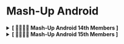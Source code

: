# Mash-Up Android

<details>
<summary><b>[ 🧑‍🧑‍🧒‍🧒 Mash-Up Android 14th Members ]</b></summary>
<div markdown="1">

### Staff

<table>
    <tr align="center">
        <td><B>백다연<B></td>
        <td><B>이재성<B></td>
    </tr>
    <tr align="center">
        <td>
            <img src="https://github.com/ddyeon.png?size=100">
            <br>
            <a href="https://github.com/ddyeon"><I>ddyeon</I></a>
        </td>
        <td>
            <img src="https://github.com/JaesungLeee.png?size=100">
            <br>
            <a href="https://github.com/JaesungLeee"><I>JaesungLeee</I></a>
        </td>
    </tr>
</table>

### Members

<table>
    <tr align="center">
        <td><B>김현국<B></td>
        <td><B>박수진<B></td>
        <td><B>서정우<B></td>
        <td><B>안석주<B></td>
    </tr>
    <tr align="center">
        <td>
            <img src="https://github.com/014967.png?size=100">
            <br>
            <a href="https://github.com/014967"><I>014967</I></a>
        </td>
        <td>
            <img src="https://github.com/sooziini.png?size=100">
            <br>
            <a href="https://github.com/sooziini"><I>sooziini</I></a>
        </td>
        <td>
          <img src="https://github.com/SEO-J17.png?size=100">
            <br>
            <a href="https://github.com/SEO-J17"><I>SEO-J17</I></a>
        </td>
        <td>
          <img src="https://github.com/Ahn-seokjoo.png?size=100">
            <br>
            <a href="https://github.com/Ahn-seokjoo"><I>Ahn-seokjoo</I></a>
        </td>
    </tr>
</table>

<table>
    <tr align="center">
        <td><B>유호현<B></td>
        <td><B>전계원<B></td>
        <td><B>정민지<B></td>
        <td><B>조재훈<B></td>
    </tr>
    <tr align="center">
        <td>
            <img src="https://github.com/fbghgus123.png?size=100">
            <br>
            <a href="https://github.com/fbghgus123"><I>fbghgus123</I></a>
        </td>
        <td>
            <img src="https://github.com/JeonK1.png?size=100">
            <br>
            <a href="https://github.com/JeonK1"><I>JeonK1</I></a>
        </td>
        <td>
          <img src="https://github.com/Sookhee.png?size=100">
            <br>
            <a href="https://github.com/Sookhee"><I>Sookhee</I></a>
        </td>
        <td>
          <img src="https://github.com/ze-zeh.png?size=100">
            <br>
            <a href="https://github.com/ze-zeh"><I>ze-zeh</I></a>
        </td>
    </tr>
</table>

<table>
    <tr align="center">
        <td><B>주지혜<B></td>
        <td><B>주혜진<B></td>
        <td><B>최상록<B></td>
    </tr>
    <tr align="center">
        <td>
            <img src="https://github.com/oreocube.png?size=100">
            <br>
            <a href="https://github.com/oreocube"><I>oreocube</I></a>
        </td>
        <td>
            <img src="https://github.com/hj1115hj.png?size=100">
            <br>
            <a href="https://github.com/hj1115hj"><I>hj1115hj</I></a>
        </td>
        <td>
            <img src="https://github.com/EvergreenTree97.png?size=100">
            <br>
            <a href="https://github.com/EvergreenTree97"><I>EvergreenTree97</I></a>
        </td>
    </tr>
</table>

</div>
</details>

<details>
<summary><b>[ 🧑‍🧑‍🧒‍🧒 Mash-Up Android 15th Members ]</b></summary>
<div markdown="1">

### Staff

<table>
    <tr align="center">
        <td><B>김현국</B><B></td>
        <td><B>이재성<B></td>
    </tr>
    <tr align="center">
        <td>
            <img src="https://github.com/014967.png?size=100">
            <br>
            <a href="https://github.com/014967"><I>014967</I></a>
        </td>
        <td>
            <img src="https://github.com/JaesungLeee.png?size=100">
            <br>
            <a href="https://github.com/JaesungLeee"><I>JaesungLeee</I></a>
        </td>
    </tr>
</table>

### Members

<table>
    <tr align="center">
        <td><B>김아린<B></td>
        <td><B>백다연<B></td>
        <td><B>서정우<B></td>
        <td><B>유호현<B></td>
    </tr>
    <tr align="center">
        <td>
            <img src="https://github.com/arinming.png?size=100">
            <br>
            <a href="https://github.com/arinming"><I>arinming</I></a>
        </td>
        <td>
            <img src="https://github.com/ddyeon.png?size=100">
            <br>
            <a href="https://github.com/ddyeon"><I>ddyeon</I></a>
        </td>
        <td>
          <img src="https://github.com/SEO-J17.png?size=100">
            <br>
            <a href="https://github.com/SEO-J17"><I>SEO-J17</I></a>
        </td>
        <td>
            <img src="https://github.com/fbghgus123.png?size=100">
            <br>
            <a href="https://github.com/fbghgus123"><I>fbghgus123</I></a>
        </td>
    </tr>
</table>

<table>
    <tr align="center">
        <td><B>이창환<B></td>
        <td><B>전계원<B></td>
        <td><B>조재훈<B></td>
    </tr>
    <tr align="center">
        <td>
            <img src="https://github.com/2chang5.png?size=100">
            <br>
            <a href="https://github.com/2chang5"><I>2chang5</I></a>
        </td>
        <td>
            <img src="https://github.com/JeonK1.png?size=100">
            <br>
            <a href="https://github.com/JeonK1"><I>JeonK1</I></a>
        </td>
        <td>
          <img src="https://github.com/ze-zeh.png?size=100">
            <br>
            <a href="https://github.com/ze-zeh"><I>ze-zeh</I></a>
        </td>
    </tr>
</table>

</div>
</detail>

<b>[ 🧑‍🧑‍🧒‍🧒 Mash-Up Android 16th Members ]</b>
<div markdown="1">
